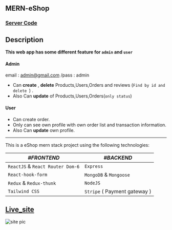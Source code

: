 




 ## MERN-eShop  
 ### [Server Code](https://github.com/apurbo248/e-shop-server)


 ## Description

 **This web app has some different feature for `admin` and `user`**
 #### **Admin** 
 
 email : admin@gmail.com
 /pass : admin
 
* Can **create** ,   **delete**  Products,Users,Orders and reviews (`Find by id and delete `) .
* Also Can **update** of Products,Users,Orders(`only status`) 
#### **User** 
* Can create order. 
* Only can see  own profile with own order list and transaction information.
* Also Can **update** own profile.

---
 This is a eShop mern stack project using the following technologies:

|_**#FRONTEND**_|_**#BACKEND**_|     
|-----|-------|    
| `ReactJS` & `React Router Dom-6` |`Express`
|`React-hook-form`|`MongoDB` & `Mongoose`
  |`Redux` & `Redux-thunk`|`NodeJS`
  |`Tailwind CSS` |`Stripe` ( Payment gateway )|


## [Live_site](https://bdeshop.netlify.app/)

![site pic](../main/rsz_screenshot_58.png)

